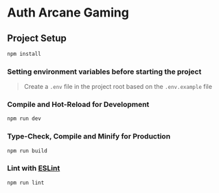 # Auth Arcane Gaming

## Project Setup
```sh
npm install
```

### Setting environment variables before starting the project
>Create a `.env` file in the project root based on the `.env.example` file

### Compile and Hot-Reload for Development
```sh
npm run dev
```

### Type-Check, Compile and Minify for Production
```sh
npm run build
```

### Lint with [ESLint](https://eslint.org/)
```sh
npm run lint
```

